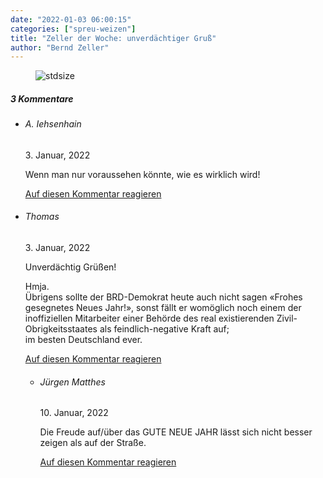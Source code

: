 ```yaml
---
date: "2022-01-03 06:00:15"
categories: ["spreu-weizen"]
title: "Zeller der Woche: unverdächtiger Gruß"
author: "Bernd Zeller"
---
```



<figure>
<img src="https://www.publicomag.com/wp-content/uploads/2022/01/unverdächtiger-Gruss.jpg" alt=stdsize>
</figure>


<!--more-->
<h5 class="comments-h">
3 Kommentare </h5>
<ul class="commentlist">
<li class="comment even thread-even depth-1 clearfix" id="li-comment-117497">
<h6 class="author">A. Iehsenhain</h6> <span class="date">3. Januar, 2022</span>



Wenn man nur voraussehen könnte, wie es wirklich wird!

<a rel="nofollow" class="comment-reply-link" href="#comment-117497" data-commentid="117497" data-postid="14767" data-belowelement="comment-117497" data-respondelement="respond" data-replyto="Antworte auf A. Iehsenhain" aria-label="Antworte auf A. Iehsenhain">Auf diesen Kommentar reagieren</a> 


</li>
<li class="comment odd alt thread-odd thread-alt depth-1 clearfix" id="li-comment-117500">
<h6 class="author">Thomas</h6> <span class="date">3. Januar, 2022</span>



Unverdächtig Grüßen!

Hmja.<br>
Übrigens sollte der BRD-Demokrat heute auch nicht sagen «Frohes gesegnetes Neues Jahr!», sonst fällt er womöglich noch einem der inoffiziellen Mitarbeiter einer Behörde des real existierenden Zivil-Obrigkeitsstaates als feindlich-negative Kraft auf;<br>
im besten Deutschland ever.

<a rel="nofollow" class="comment-reply-link" href="#comment-117500" data-commentid="117500" data-postid="14767" data-belowelement="comment-117500" data-respondelement="respond" data-replyto="Antworte auf Thomas" aria-label="Antworte auf Thomas">Auf diesen Kommentar reagieren</a> 


<ul class="children">
<li class="comment even depth-2 clearfix" id="li-comment-117537">
<h6 class="author">Jürgen Matthes</h6> <span class="date">10. Januar, 2022</span>



Die Freude auf/über das GUTE NEUE JAHR lässt sich nicht besser zeigen als auf der Straße.

<a rel="nofollow" class="comment-reply-link" href="#comment-117537" data-commentid="117537" data-postid="14767" data-belowelement="comment-117537" data-respondelement="respond" data-replyto="Antworte auf Jürgen Matthes" aria-label="Antworte auf Jürgen Matthes">Auf diesen Kommentar reagieren</a> 


</li>
</ul>
</li>
</ul>
